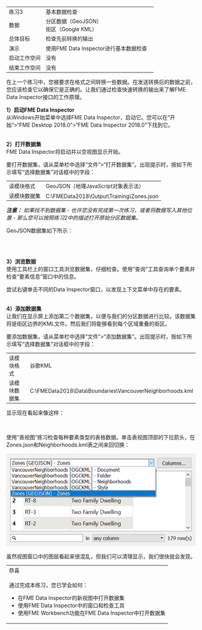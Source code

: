   <div id="readme" class="readme blob instapaper_body">
    <article class="markdown-body entry-content" itemprop="text">
<table>
<tbody><tr>
<td width="25%">
<i></i><font style="vertical-align: inherit;"><font style="vertical-align: inherit;">
练习3
</font></font></td>
<td><font style="vertical-align: inherit;"><font style="vertical-align: inherit;">
基本数据检查
</font></font></td>
</tr>
<tr>
<td><font style="vertical-align: inherit;"><font style="vertical-align: inherit;">数据</font></font></td>
<td><font style="vertical-align: inherit;"><font style="vertical-align: inherit;">分区数据（GeoJSON）</font></font><br><font style="vertical-align: inherit;"><font style="vertical-align: inherit;">街区（Google KML）</font></font></td>
</tr>
<tr>
<td><font style="vertical-align: inherit;"><font style="vertical-align: inherit;">总体目标</font></font></td>
<td><font style="vertical-align: inherit;"><font style="vertical-align: inherit;">检查先前转换的输出</font></font></td>
</tr>
<tr>
<td><font style="vertical-align: inherit;"><font style="vertical-align: inherit;">演示</font></font></td>
<td><font style="vertical-align: inherit;"><font style="vertical-align: inherit;">使用FME Data Inspector进行基本数据检查</font></font></td>
</tr>
<tr>
<td><font style="vertical-align: inherit;"><font style="vertical-align: inherit;">启动工作空间</font></font></td>
<td><font style="vertical-align: inherit;"><font style="vertical-align: inherit;">没有</font></font></td>
</tr>
<tr>
<td><font style="vertical-align: inherit;"><font style="vertical-align: inherit;">结束工作空间</font></font></td>
<td><font style="vertical-align: inherit;"><font style="vertical-align: inherit;">没有</font></font></td>
</tr>
</tbody></table>
<p><font style="vertical-align: inherit;"><font style="vertical-align: inherit;">在上一个练习中，您被要求在格式之间转换一些数据。</font><font style="vertical-align: inherit;">在发送转换后的数据之前，您应该检查它以确保它是正确的。</font><font style="vertical-align: inherit;">让我们通过检查快速转换的输出来了解FME Data Inspector接口的工作原理。</font></font></p>
<p><strong><font style="vertical-align: inherit;"><font style="vertical-align: inherit;">1）启动FME Data Inspector</font></font></strong>
<br><font style="vertical-align: inherit;"><font style="vertical-align: inherit;">从Windows开始菜单中选择FME Data Inspector，启动它。</font><font style="vertical-align: inherit;">您可以在“开始”&gt;“FME Desktop 2018.0”&gt;“FME Data Inspector 2018.0”下找到它。</font></font></p>
<p><br><strong><font style="vertical-align: inherit;"><font style="vertical-align: inherit;">2）打开数据集</font></font></strong>
<br><font style="vertical-align: inherit;"><font style="vertical-align: inherit;"> FME Data Inspector将启动并以空视图显示开始。</font></font></p>
<p><font style="vertical-align: inherit;"><font style="vertical-align: inherit;">要打开数据集，请从菜单栏中选择“文件”&gt;“打开数据集”。</font><font style="vertical-align: inherit;">出现提示时，按如下所示填写“选择数据集”对话框中的字段：</font></font></p>
<table>
<tbody><tr>
<td><font style="vertical-align: inherit;"><font style="vertical-align: inherit;">读模块格式</font></font></td>
<td><font style="vertical-align: inherit;"><font style="vertical-align: inherit;">GeoJSON（地理JavaScript对象表示法）</font></font></td>
</tr>
<tr>
<td><font style="vertical-align: inherit;"><font style="vertical-align: inherit;">读模块数据集</font></font></td>
<td><font style="vertical-align: inherit;"><font style="vertical-align: inherit;">C:\FMEData2018\Output\Training\Zones.json
</font></font></td>
</tr>
</tbody></table>
<p><em><strong><font style="vertical-align: inherit;"><font style="vertical-align: inherit;">注意：</font></font></strong></em> <em><font style="vertical-align: inherit;"><font style="vertical-align: inherit;">如果找不到数据集 - 也许您没有完成第一次练习，或者将数据写入其他位置 - 那么您可以按照练习2中的描述打开原始分区数据集。</font></font></em></p>
<p><font style="vertical-align: inherit;"><font style="vertical-align: inherit;">GeoJSON数据集如下所示：</font></font></p>
<p><a target="_blank" href="https://github.com/safesoftware/FMETraining/blob/Desktop-Basic-2018/DesktopBasic1Basics/Images/Img1.212.Ex3.DataInspectorDataView.png"><img src="./Images/Img1.212.Ex3.DataInspectorDataView.png" alt="" style="max-width:100%;"></a></p>
<p><br><strong><font style="vertical-align: inherit;"><font style="vertical-align: inherit;">3）浏览数据</font></font></strong>
<br><font style="vertical-align: inherit;"><font style="vertical-align: inherit;">使用工具栏上的窗口工具浏览数据集，仔细检查。</font><font style="vertical-align: inherit;">使用“查询”工具查询单个要素并检查“要素信息”窗口中的信息。</font></font></p>
<p><font style="vertical-align: inherit;"><font style="vertical-align: inherit;">尝试右键单击不同的Data Inspector窗口，以发现上下文菜单中存在的要素。</font></font></p>
<p><br><strong><font style="vertical-align: inherit;"><font style="vertical-align: inherit;">4）添加数据集</font></font></strong>
<br><font style="vertical-align: inherit;"><font style="vertical-align: inherit;">让我们在显示屏上添加第二个数据集，以便与我们的分区数据进行比较。</font><font style="vertical-align: inherit;">该数据集将是街区边界的KML文件。</font><font style="vertical-align: inherit;">然后我们将能够看到每个区域重叠的街区。</font></font></p>
<p><font style="vertical-align: inherit;"><font style="vertical-align: inherit;">要添加数据集，请从菜单栏中选择“文件”&gt;“添加数据集”。</font><font style="vertical-align: inherit;">出现提示时，按如下所示填写“选择数据集”对话框中的字段：</font></font></p>
<table>
<tbody><tr>
<td><font style="vertical-align: inherit;"><font style="vertical-align: inherit;">读模块格式</font></font></td>
<td><font style="vertical-align: inherit;"><font style="vertical-align: inherit;">谷歌KML</font></font></td>
</tr>
<tr>
<td><font style="vertical-align: inherit;"><font style="vertical-align: inherit;">读模块数据集</font></font></td>
<td><font style="vertical-align: inherit;"><font style="vertical-align: inherit;">C:\FMEData2018\Data\Boundaries\VancouverNeighborhoods.kml
</font></font></td>
</tr>
</tbody></table>
<p><font style="vertical-align: inherit;"><font style="vertical-align: inherit;">显示现在看起来像这样：</font></font></p>
<p><a target="_blank" href="https://github.com/safesoftware/FMETraining/blob/Desktop-Basic-2018/DesktopBasic1Basics/Images/Img1.213.Ex3.DataInspectorAddedDataView.png"><img src="./Images/Img1.213.Ex3.DataInspectorAddedDataView.png" alt="" style="max-width:100%;"></a></p>
<p><font style="vertical-align: inherit;"><font style="vertical-align: inherit;">使用“表视图”练习检查每种要素类型的表格数据。</font><font style="vertical-align: inherit;">单击表视图顶部的下拉箭头，在Zones.json和Neighborhoods.kml表之间来回切换：</font></font></p>
<p><a target="_blank" href="https://github.com/safesoftware/FMETraining/blob/Desktop-Basic-2018/DesktopBasic1Basics/Images/Img1.212b.Ex3.DataInspectorTableViewSwitch.png"><img src="./Images/Img1.212b.Ex3.DataInspectorTableViewSwitch.png" alt="" style="max-width:100%;"></a></p>
<p><font style="vertical-align: inherit;"><font style="vertical-align: inherit;">虽然视图窗口中的图层看起来很混乱，但我们可以清理显示，我们很快就会发现。</font></font></p>

<table>
<tbody><tr>
<td>
<i></i><font style="vertical-align: inherit;"><font style="vertical-align: inherit;">
恭喜
</font></font></td>
</tr>
<tr>
<td><font style="vertical-align: inherit;"><font style="vertical-align: inherit;">

通过完成本练习，您已学会如何：
</font></font><br>
<ul><li><font style="vertical-align: inherit;"><font style="vertical-align: inherit;">在FME Data Inspector的新视图中打开数据集</font></font></li>
<li><font style="vertical-align: inherit;"><font style="vertical-align: inherit;">使用FME Data Inspector中的窗口和检查工具</font></font></li>
<li><font style="vertical-align: inherit;"><font style="vertical-align: inherit;">使用FME Workbench功能在FME Data Inspector中打开数据集</font></font></li></ul>

</td>
</tr>
</tbody></table>
</article>
  </div>
